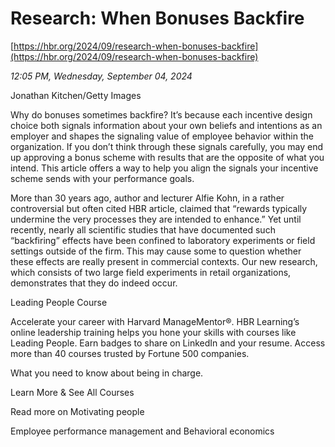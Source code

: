 # Research: When Bonuses Backfire

[https://hbr.org/2024/09/research-when-bonuses-backfire](https://hbr.org/2024/09/research-when-bonuses-backfire)

*12:05 PM, Wednesday, September 04, 2024*

Jonathan Kitchen/Getty Images

Why do bonuses sometimes backfire? It’s because each incentive design choice both signals information about your own beliefs and intentions as an employer and shapes the signaling value of employee behavior within the organization. If you don’t think through these signals carefully, you may end up approving a bonus scheme with results that are the opposite of what you intend. This article offers a way to help you align the signals your incentive scheme sends with your performance goals.

More than 30 years ago, author and lecturer Alfie Kohn, in a rather controversial but often cited HBR article, claimed that “rewards typically undermine the very processes they are intended to enhance.” Yet until recently, nearly all scientific studies that have documented such “backfiring” effects have been confined to laboratory experiments or field settings outside of the firm. This may cause some to question whether these effects are really present in commercial contexts. Our new research, which consists of two large field experiments in retail organizations, demonstrates that they do indeed occur.

Leading People Course

Accelerate your career with Harvard ManageMentor®. HBR Learning’s online leadership training helps you hone your skills with courses like Leading People. Earn badges to share on LinkedIn and your resume. Access more than 40 courses trusted by Fortune 500 companies.

What you need to know about being in charge.

Learn More & See All Courses

Read more on Motivating people

Employee performance management and Behavioral economics

